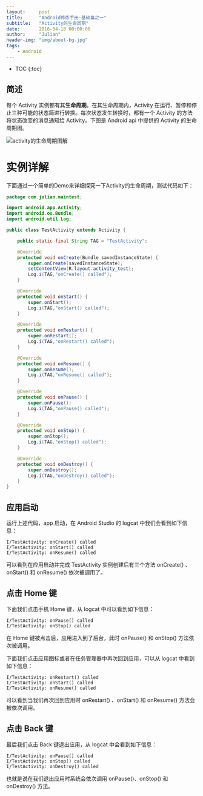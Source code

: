 ```yaml
---
layout:     post
title:      "Android修炼手册·基础篇之一"
subtitle:   "Activity的生命周期"
date:       2016-04-18 00:00:00
author:     "Julian"
header-img: "img/about-bg.jpg"
tags:
    - Android
---
```


* TOC
{:toc}

## 简述
每个 Activity 实例都有其**生命周期**。在其生命周期内，Activity 在运行、暂停和停止三种可能的状态简进行转换。每次状态发生转换时，都有一个 Activity 的方法将状态改变的消息通知给 Activity。下图是 Android api 中提供的 Activity 的生命周期图。

![activity的生命周期图解](http://7xlo4n.com1.z0.glb.clouddn.com/Activity_lifecircle.jpg)


# 实例详解
下面通过一个简单的Demo来详细探究一下Activity的生命周期，测试代码如下：

```java
package com.julian.maintest;

import android.app.Activity;
import android.os.Bundle;
import android.util.Log;

public class TestActivity extends Activity {

    public static final String TAG = "TestActivity";

    @Override
    protected void onCreate(Bundle savedInstanceState) {
        super.onCreate(savedInstanceState);
        setContentView(R.layout.activity_test);
        Log.i(TAG,"onCreate() called");
    }

    @Override
    protected void onStart() {
        super.onStart();
        Log.i(TAG,"onStart() called");
    }

    @Override
    protected void onRestart() {
        super.onRestart();
        Log.i(TAG,"onRestart() called");
    }

    @Override
    protected void onResume() {
        super.onResume();
        Log.i(TAG,"onResume() called");
    }

    @Override
    protected void onPause() {
        super.onPause();
        Log.i(TAG,"onPause() called");
    }

    @Override
    protected void onStop() {
        super.onStop();
        Log.i(TAG,"onStop() called");
    }

    @Override
    protected void onDestroy() {
        super.onDestroy();
        Log.i(TAG,"onDestroy() called");
    }
}
```

## 应用启动
运行上述代码，app 启动，在 Android Studio 的 logcat 中我们会看到如下信息：

```
I/TestActivity: onCreate() called
I/TestActivity: onStart() called
I/TestActivity: onResume() called
``` 

可以看到在应用启动并完成 TestActivity 实例创建后有三个方法 onCreate() 、onStart() 和 onResume() 依次被调用了。

## 点击 Home 键
下面我们点击手机 Home 键，从 logcat 中可以看到如下信息：

```
I/TestActivity: onPause() called
I/TestActivity: onStop() called
```

在 Home 键被点击后，应用进入到了后台，此时 onPause() 和 onStop() 方法依次被调用。

下面我们点击应用图标或者在任务管理器中再次回到应用，可以从 logcat 中看到如下信息：

```
I/TestActivity: onRestart() called
I/TestActivity: onStart() called
I/TestActivity: onResume() called
```

可以看到当我们再次回到应用时 onRestart() 、onStart() 和 onResume() 方法会被依次调用。

## 点击 Back 键
最后我们点击 Back 键退出应用，从 logcat 中会看到如下信息：

```
I/TestActivity: onPause() called
I/TestActivity: onStop() called
I/TestActivity: onDestroy() called
```

也就是说在我们退出应用时系统会依次调用 onPause()、onStop() 和 onDestroy() 方法。










 


